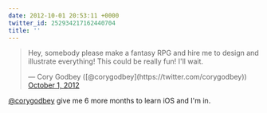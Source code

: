 ```yaml
---
date: 2012-10-01 20:53:11 +0000
twitter_id: 252934217162440704
title: ''
---
```


<blockquote class="twitter-tweet"><p lang="en" dir="ltr">Hey, somebody please make a fantasy RPG and hire me to design and illustrate everything! This could be really fun! I&#39;ll wait.</p>&mdash; Cory Godbey ([@corygodbey](https://twitter.com/corygodbey)) <a href="https://twitter.com/corygodbey/status/252897707834875904?ref_src=twsrc%5Etfw">October 1, 2012</a></blockquote>
<script async src="https://platform.twitter.com/widgets.js" charset="utf-8"></script>

[@corygodbey](https://twitter.com/corygodbey) give me 6 more months to learn iOS and I'm in.
